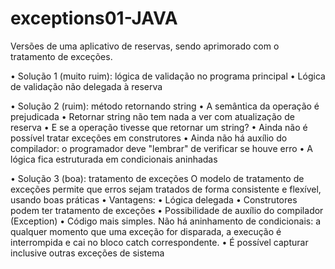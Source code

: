 # exceptions01-JAVA
Versões de uma aplicativo de reservas, sendo aprimorado com o tratamento de exceções.


• Solução 1 (muito ruim): lógica de validação no programa principal
• Lógica de validação não delegada à reserva

• Solução 2 (ruim): método retornando string • A semântica da operação é prejudicada
• Retornar string não tem nada a ver com atualização de reserva
• E se a operação tivesse que retornar um string?
• Ainda não é possível tratar exceções em construtores
• Ainda não há auxílio do compilador: o programador deve "lembrar" de verificar se houve
erro
• A lógica fica estruturada em condicionais aninhadas

• Solução 3 (boa): tratamento de exceções
O modelo de tratamento de exceções permite que erros sejam tratados de forma consistente e flexível, usando boas práticas
• Vantagens:
• Lógica delegada
• Construtores podem ter tratamento de exceções
• Possibilidade de auxílio do compilador (Exception)
• Código mais simples. Não há aninhamento de condicionais: a qualquer momento que uma exceção for disparada, a execução é interrompida e cai no bloco catch correspondente.
• É possível capturar inclusive outras exceções de sistema
